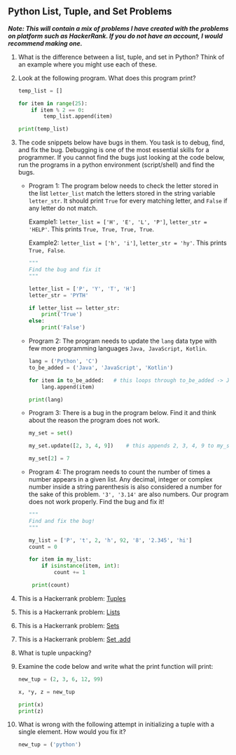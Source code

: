 ## Python List, Tuple, and Set Problems

***Note: This will contain a mix of problems I have created with the problems on platform such as HackerRank. If you do not have an account, I would recommend making one.***

1. What is the difference between a list, tuple, and set in Python? Think of an example where you might use each of these.

2. Look at the following program. What does this program print?

   ```python
   temp_list = []
   
   for item in range(25):
       if item % 2 == 0:
           temp_list.append(item)
   
   print(temp_list)
   
   ```

3. The code snippets below have bugs in them. You task is to debug, find, and fix the bug. Debugging is one of the most essential skills for a programmer. If you cannot find the bugs just looking at the code below, run the programs in a python environment (script/shell) and find the bugs.

   * Program 1: The program below needs to check the letter stored in the list `letter_list` match the letters stored in the string variable `letter_str`. It should print `True` for every matching letter, and  `False` if any letter do not match.

     Example1: `letter_list = ['H', 'E', 'L', 'P']`, `letter_str = 'HELP'`. This prints `True, True, True, True`. 

     Example2: `letter_list = ['h', 'i']`, `letter_str = 'hy'`. This prints `True, False`.

     ```python
     """
     Find the bug and fix it
     """
     
     letter_list = ['P', 'Y', 'T', 'H']
     letter_str = 'PYTH'
     
     if letter_list == letter_str:
         print('True')
     else:
         print('False')
     ```

   * Program 2:  The program needs to update the `lang` data type with few more programming languages `Java, JavaScript, Kotlin`.

     ```python
     lang = ('Python', 'C')
     to_be_added = ('Java', 'JavaScript', 'Kotlin')
     
     for item in to_be_added:	# this loops through to_be_added -> Java -> JavaScript -> Kotlin
         lang.append(item)
     
     print(lang)
     ```

   * Program 3: There is a bug in the program below. Find it and think about the reason the program does not work.

     ```python
     my_set = set()
     
     my_set.update([2, 3, 4, 9])	# this appends 2, 3, 4, 9 to my_set.
     
     my_set[2] = 7
     ```

   * Program 4:  The program needs to count the number of times a number appears in a given list. Any decimal, integer or complex number inside a string parenthesis is also considered a number for the sake of this problem. `'3', '3.14'` are also numbers. Our program does not work properly. Find the bug and fix it!

     ```python
     """
     Find and fix the bug!
     """
     
     my_list = ['P', 't', 2, 'h', 92, '8', '2.345', 'hi']
     count = 0
     
     for item in my_list:
         if isinstance(item, int):
             count += 1
     
      print(count)
     ```

4. This is a Hackerrank problem: [Tuples](https://www.hackerrank.com/challenges/python-tuples/problem?isFullScreen=true)

5. This is a Hackerrank problem: [Lists](https://www.hackerrank.com/challenges/python-lists/problem?isFullScreen=true)

6. This is a Hackerrank problem: [Sets](https://www.hackerrank.com/challenges/py-introduction-to-sets/problem?isFullScreen=true)

7. This is a Hackerrank problem: [Set .add](https://www.hackerrank.com/challenges/py-set-add/problem?isFullScreen=true)

8. What is tuple unpacking?

9. Examine the code below and write what the print function will print:

   ```python
   new_tup = (2, 3, 6, 12, 99)
   
   x, *y, z = new_tup
   
   print(x)
   print(z)
   ```

10. What is wrong with the following attempt in initializing a tuple with a single element. How would you fix it?

    ```python
    new_tup = ('python')
    ```

    
